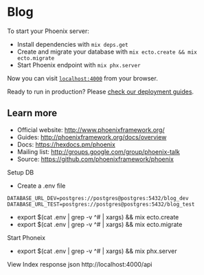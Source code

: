 # Blog

To start your Phoenix server:

  * Install dependencies with `mix deps.get`
  * Create and migrate your database with `mix ecto.create && mix ecto.migrate`
  * Start Phoenix endpoint with `mix phx.server`

Now you can visit [`localhost:4000`](http://localhost:4000) from your browser.

Ready to run in production? Please [check our deployment guides](http://www.phoenixframework.org/docs/deployment).

## Learn more

  * Official website: http://www.phoenixframework.org/
  * Guides: http://phoenixframework.org/docs/overview
  * Docs: https://hexdocs.pm/phoenix
  * Mailing list: http://groups.google.com/group/phoenix-talk
  * Source: https://github.com/phoenixframework/phoenix
  
  
  
Setup DB
* Create a .env file
```
DATABASE_URL_DEV=postgres://postgres@postgres:5432/blog_dev
DATABASE_URL_TEST=postgres://postgres@postgres:5432/blog_test
```

* export $(cat .env | grep -v ^# | xargs) && mix ecto.create
* export $(cat .env | grep -v ^# | xargs) && mix ecto.migrate

Start Phoneix
* export $(cat .env | grep -v ^# | xargs) && mix phx.server

View Index response json
http://localhost:4000/api

